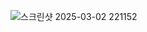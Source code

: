 ![스크린샷 2025-03-02 221152](https://github.com/user-attachments/assets/e6682c5f-d9ca-47cd-9eeb-92c3eb2b8e0c)
